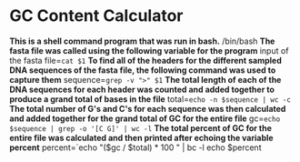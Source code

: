 # GC Content Calculator
**This is a shell command program that was run in bash.**
 /bin/bash
**The fasta file was called using the following variable for the program**
input of the fasta file=`cat $1`
**To find all of the headers for the different sampled DNA sequences of the fasta file, the following command was used to capture them**
sequence=`grep -v ">" $1`
**The total length of each of the DNA sequences for each header was counted and added together to produce a grand total of bases in the file**
total=`echo -n $sequence | wc -c` 
**The total number of G's and C's for each sequence was then calculated and added together for the grand total of GC for the entire file**
gc=`echo $sequence | grep -o '[C G]' | wc -l`
**The total percent of GC for the entire file was calculated and then printed after echoing the variable percent**
percent=`echo "($gc / $total) * 100 " | bc -l
echo $percent
